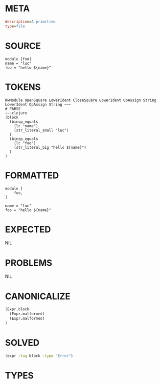 # META
~~~ini
description=A primitive
type=file
~~~
# SOURCE
~~~roc
module [foo]
name = "luc"
foo = "hello ${name}"
~~~
# TOKENS
~~~text
KwModule OpenSquare LowerIdent CloseSquare LowerIdent OpAssign String LowerIdent OpAssign String ~~~
# PARSE
~~~clojure
(block
  (binop_equals
    (lc "name")
    (str_literal_small "luc")
  )
  (binop_equals
    (lc "foo")
    (str_literal_big "hello ${name}")
  )
)
~~~
# FORMATTED
~~~roc
module [
	foo,
]

name = "luc"
foo = "hello ${name}"
~~~
# EXPECTED
NIL
# PROBLEMS
NIL
# CANONICALIZE
~~~clojure
(Expr.block
  (Expr.malformed)
  (Expr.malformed)
)
~~~
# SOLVED
~~~clojure
(expr :tag block :type "Error")
~~~
# TYPES
~~~roc
~~~
